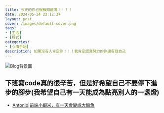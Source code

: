 ```yaml
---
title: 今天的你也很棒知道嗎！！！！
date: 2024-05-24 23:12:37
layout: post
cover: /images/default-cover.png
tags:
- [生活]
- [程式]
categories:
- [心情手記]
description: 如果沒有人肯定你！！！我肯定認真努力的你還有我自己
---
```


![Blog背景圖](https://res.cloudinary.com/dseg0uwc9/image/upload/v1708007060/%E9%83%A8%E8%90%BD%E6%A0%BC%E5%B0%88%E7%94%A8/web_icuxev.jpg)

## 下班寫code真的很辛苦，但是好希望自己不要停下進步的腳步(我希望自己有一天能成為點亮別人的一盞燈)

- [Antonio|前端小蝦米，有一天會變成大鯨魚](https://ling-jun-hao.github.io/Blog/JS-10/)
